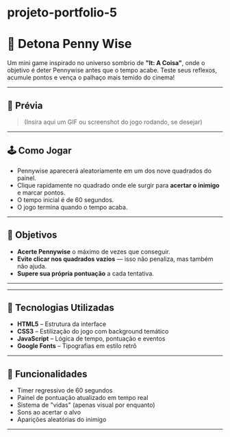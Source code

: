 # projeto-portfolio-5
# 🎈 Detona Penny Wise

Um mini game inspirado no universo sombrio de **"It: A Coisa"**, onde o objetivo é deter Pennywise
antes que o tempo acabe. Teste seus reflexos, acumule pontos e vença o palhaço mais temido do cinema!

---

## 📸 Prévia

> (Insira aqui um GIF ou screenshot do jogo rodando, se desejar)

---

## 🕹️ Como Jogar

- Pennywise aparecerá aleatoriamente em um dos nove quadrados do painel.
- Clique rapidamente no quadrado onde ele surgir para **acertar o inimigo** e marcar pontos.
- O tempo inicial é de 60 segundos.
- O jogo termina quando o tempo acaba.

---

## 🎯 Objetivos

- **Acerte Pennywise** o máximo de vezes que conseguir.
- **Evite clicar nos quadrados vazios** — isso não penaliza, mas também não ajuda.
- **Supere sua própria pontuação** a cada tentativa.

---


---

## 🧠 Tecnologias Utilizadas

- **HTML5** – Estrutura da interface
- **CSS3** – Estilização do jogo com background temático
- **JavaScript** – Lógica de tempo, pontuação e eventos
- **Google Fonts** – Tipografias em estilo retrô

---

## 🧪 Funcionalidades

- Timer regressivo de 60 segundos
- Painel de pontuação atualizado em tempo real
- Sistema de "vidas" (apenas visual por enquanto)
- Sons ao acertar o alvo
- Aparições aleatórias do inimigo

---

